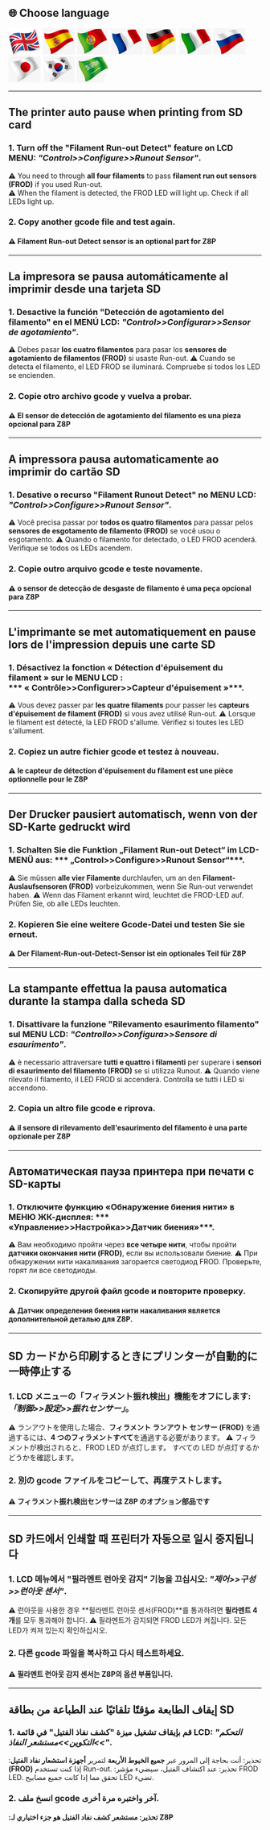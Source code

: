 ## <a id="choose-language">:globe_with_meridians: Choose language</a>
[![](../lanpic/EN.png)](#en)
[![](../lanpic/ES.png)](#es)
[![](../lanpic/PT.png)](#pt)
[![](../lanpic/FR.png)](#fr)
[![](../lanpic/DE.png)](#de)
[![](../lanpic/IT.png)](#it)
[![](../lanpic/RU.png)](#ru)
[![](../lanpic/JP.png)](#jp)
[![](../lanpic/KR.png)](#kr)
[![](../lanpic/SA.png)](#ar)


-----
## <a id="en">The printer auto pause when printing from SD card</a>
### 1. Turn off the "Filament Run-out Detect" feature on LCD MENU: ***"Control>>Configure>>Runout Sensor"***. 
:warning: You need to through **all four filaments** to pass **filament run out sensors (FROD)** if you used Run-out.   
:warning: When the filament is detected, the FROD LED will light up. Check if all LEDs light up. 
### 2. Copy another gcode file and test again.
#### :warning: Filament Run-out Detect sensor is an optional part for Z8P

-----
## <a id="es">La impresora se pausa automáticamente al imprimir desde una tarjeta SD</a>
### 1. Desactive la función "Detección de agotamiento del filamento" en el MENÚ LCD: ***"Control>>Configurar>>Sensor de agotamiento"***.
:warning: Debes pasar **los cuatro filamentos** para pasar los **sensores de agotamiento de filamentos (FROD)** si usaste Run-out.
:warning: Cuando se detecta el filamento, el LED FROD se iluminará. Compruebe si todos los LED se encienden.
### 2. Copie otro archivo gcode y vuelva a probar.
#### :warning: El sensor de detección de agotamiento del filamento es una pieza opcional para Z8P

-----
## <a id="pt">A impressora pausa automaticamente ao imprimir do cartão SD</a>
### 1. Desative o recurso "Filament Runout Detect" no MENU LCD: ***"Control>>Configure>>Runout Sensor"***.
:warning: Você precisa passar por **todos os quatro filamentos** para passar pelos **sensores de esgotamento de filamento (FROD)** se você usou o esgotamento.
:warning: Quando o filamento for detectado, o LED FROD acenderá. Verifique se todos os LEDs acendem.
### 2. Copie outro arquivo gcode e teste novamente.
#### :warning: o sensor de detecção de desgaste de filamento é uma peça opcional para Z8P

-----
## <a id="fr">L'imprimante se met automatiquement en pause lors de l'impression depuis une carte SD</a>
### 1. Désactivez la fonction « Détection d'épuisement du filament » sur le MENU LCD : *** « Contrôle>>Configurer>>Capteur d'épuisement »***.
:warning: Vous devez passer par **les quatre filaments** pour passer les **capteurs d'épuisement de filament (FROD)** si vous avez utilisé Run-out.
:warning: Lorsque le filament est détecté, la LED FROD s'allume. Vérifiez si toutes les LED s'allument.
### 2. Copiez un autre fichier gcode et testez à nouveau.
#### :warning: le capteur de détection d'épuisement du filament est une pièce optionnelle pour le Z8P

-----
## <a id="de">Der Drucker pausiert automatisch, wenn von der SD-Karte gedruckt wird</a>
### 1. Schalten Sie die Funktion „Filament Run-out Detect“ im LCD-MENÜ aus: *** „Control>>Configure>>Runout Sensor“***.
:warning: Sie müssen **alle vier Filamente** durchlaufen, um an den **Filament-Auslaufsensoren (FROD)** vorbeizukommen, wenn Sie Run-out verwendet haben.
:warning: Wenn das Filament erkannt wird, leuchtet die FROD-LED auf. Prüfen Sie, ob alle LEDs leuchten.
### 2. Kopieren Sie eine weitere Gcode-Datei und testen Sie sie erneut.
#### :warning: Der Filament-Run-out-Detect-Sensor ist ein optionales Teil für Z8P

-----
## <a id="it">La stampante effettua la pausa automatica durante la stampa dalla scheda SD</a>
### 1. Disattivare la funzione "Rilevamento esaurimento filamento" sul MENU LCD: ***"Controllo>>Configura>>Sensore di esaurimento"***.
:warning: è necessario attraversare **tutti e quattro i filamenti** per superare i **sensori di esaurimento del filamento (FROD)** se si utilizza Runout.
:warning: Quando viene rilevato il filamento, il LED FROD si accenderà. Controlla se tutti i LED si accendono.
### 2. Copia un altro file gcode e riprova.
#### :warning: il sensore di rilevamento dell'esaurimento del filamento è una parte opzionale per Z8P

-----
## <a id="ru">Автоматическая пауза принтера при печати с SD-карты</a>
### 1. Отключите функцию «Обнаружение биения нити» в МЕНЮ ЖК-дисплея: *** «Управление>>Настройка>>Датчик биения»***.
:warning: Вам необходимо пройти через **все четыре нити**, чтобы пройти **датчики окончания нити (FROD)**, если вы использовали биение.
:warning: При обнаружении нити накаливания загорается светодиод FROD. Проверьте, горят ли все светодиоды.
### 2. Скопируйте другой файл gcode и повторите проверку.
#### :warning: Датчик определения биения нити накаливания является дополнительной деталью для Z8P.

-----
## <a id="jp">SD カードから印刷するときにプリンターが自動的に一時停止する</a>
### 1. LCD メニューの「フィラメント振れ検出」機能をオフにします: ***「制御>>設定>>振れセンサー」***。
:warning: ランアウトを使用した場合、**フィラメント ランアウト センサー (FROD)** を通過するには、**4 つのフィラメントすべて**を通過する必要があります。
:warning: フィラメントが検出されると、FROD LED が点灯します。 すべての LED が点灯するかどうかを確認します。
### 2. 別の gcode ファイルをコピーして、再度テストします。
#### :warning: フィラメント振れ検出センサーは Z8P のオプション部品です

-----
## <a id="kr">SD 카드에서 인쇄할 때 프린터가 자동으로 일시 중지됩니다</a>
### 1. LCD 메뉴에서 "필라멘트 런아웃 감지" 기능을 끄십시오: ***"제어>>구성>>런아웃 센서"***.
:warning: 런아웃을 사용한 경우 **필라멘트 런아웃 센서(FROD)**를 통과하려면 **필라멘트 4개**를 모두 통과해야 합니다.
:warning: 필라멘트가 감지되면 FROD LED가 켜집니다. 모든 LED가 켜져 있는지 확인하십시오.
### 2. 다른 gcode 파일을 복사하고 다시 테스트하세요.
#### :warning: 필라멘트 런아웃 감지 센서는 Z8P의 옵션 부품입니다.

-----
## <a id="ar">إيقاف الطابعة مؤقتًا تلقائيًا عند الطباعة من بطاقة SD</a>
### 1. قم بإيقاف تشغيل ميزة "كشف نفاذ الفتيل" في قائمة LCD: ***"التحكم >>التكوين>>مستشعر النفاذ"***.
:تحذير: أنت بحاجة إلى المرور عبر **جميع الخيوط الأربعة** لتمرير **أجهزة استشعار نفاد الفتيل (FROD)** إذا كنت تستخدم Run-out.
:تحذير: عند اكتشاف الفتيل، سيضيء مؤشر FROD LED. تحقق مما إذا كانت جميع مصابيح LED تضيء.
### 2. انسخ ملف gcode آخر واختبره مرة أخرى.
#### :تحذير: مستشعر كشف نفاد الفتيل هو جزء اختياري لـ Z8P
